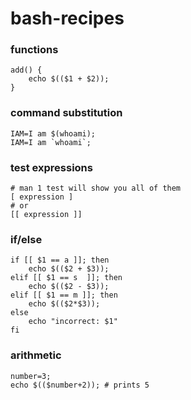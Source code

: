 # bash-recipes

### functions
```
add() {
    echo $(($1 + $2));
}
```

### command substitution
```
IAM=I am $(whoami);
IAM=I am `whoami`;
```

### test expressions
```
# man 1 test will show you all of them
[ expression ] 
# or
[[ expression ]]
```



### if/else
```
if [[ $1 == a ]]; then
    echo $(($2 + $3));
elif [[ $1 == s  ]]; then
    echo $(($2 - $3));
elif [[ $1 == m ]]; then
    echo $(($2*$3));
else
    echo "incorrect: $1"
fi
```

### arithmetic
```
number=3;
echo $(($number+2)); # prints 5
```
